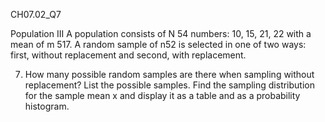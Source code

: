 CH07.02_Q7

Population III A population consists of N 54 numbers: 10, 15, 21, 22 with a mean of m 517. A random sample
of n52 is selected in one of two ways: first, without replacement and second, with replacement. 

7. How many possible random samples are there when sampling without replacement? List the possible samples.
Find the sampling distribution for the sample mean x and display it as a table and as a probability histogram.
